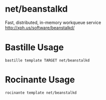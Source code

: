# net/beanstalkd
Fast, distributed, in-memory workqueue service
http://xph.us/software/beanstalkd/

# Bastille Usage
```shell
bastille template TARGET net/beanstalkd
```

# Rocinante Usage
```shell
rocinante template net/beanstalkd
```

